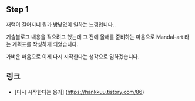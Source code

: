 ## Step 1

재택이 길어지니 뭔가 밤낯없이 일하는 느낌입니다.. 

기술블로그 내용을 적으려고 했는데 그 전에 올해를 준비하는 마음으로 Mandal-art 라는 계획표를 작성하게 되었습니다. 

가벼운 마음으로 이제 다시 시작한다는 생각으로 임하겠습니다. 

## 링크 
- [다시 시작한다는 용기]
(https://hankkuu.tistory.com/86)